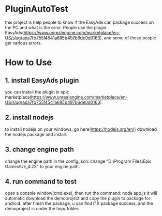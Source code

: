 # PluginAutoTest
this project is help people to know if the EasyAds can package success on the PC and what is the error.
People use the plugin EasyAds(https://www.unrealengine.com/marketplace/en-US/slug/ada7fb755f4541a685b497b6de0d0163), and 
some of those people get various errors.

# How to Use

## 1. install EasyAds plugin
   you can install the plugin in epic marketplace(https://www.unrealengine.com/marketplace/en-US/slug/ada7fb755f4541a685b497b6de0d0163).

## 2. install nodejs
 to install nodejs on your windows, go here(https://nodejs.org/en/) download the nodejs package and install.
 
## 3. change engine path
 change the engine path in the config.json:
  change "D:\\Program Files\\Epic Games\\UE_4.23" to your engine path.
  
## 4. run command to test
   open a console window(cmd.exe), then run the command: node app.js
   it will automatic download the demoproject and copy the plugin to package for android.
   after finish the package, u can find if it package success, and the demoproject is under the tmp/ folder.
